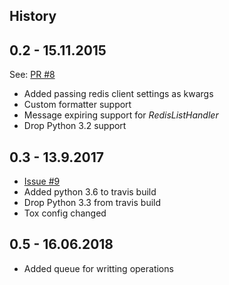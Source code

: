 History
-------

0.2 - 15.11.2015
----------------
See: [PR #8](https://github.com/lobziik/rlog/pull/8)

* Added passing redis client settings as kwargs
* Custom formatter support
* Message expiring support for _RedisListHandler_
* Drop Python 3.2 support


0.3 - 13.9.2017
----------------

* [Issue #9](https://github.com/lobziik/rlog/issues/9)
* Added python 3.6 to travis build
* Drop Python 3.3 from travis build
* Tox config changed

0.5 - 16.06.2018
----------------

* Added queue for writting operations

